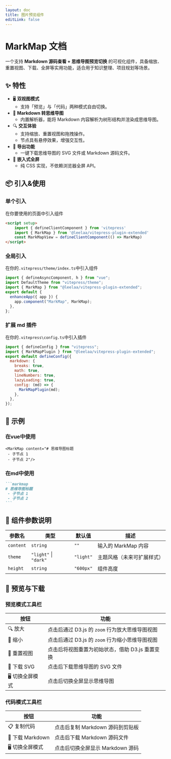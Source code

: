 ```yaml
---
layout: doc
title: 图片预览组件
editLink: false
---
```


<script setup>
import { ref } from 'vue'

const markMapContent = ref(`# **示例**
- BBCode 示例 [/bbcode]
- MarkMap 示例 [/markmap]
- Mermaid 示例 [/mermaid]
- GLBLoad 示例 [/glb-viewer]
- ImagePreview 示例 [/image-preview]`
)
</script>

# MarkMap 文档

一个支持 **Markdown 源码查看 + 思维导图预览切换** 的可视化组件，具备缩放、重置视图、下载、全屏等实用功能，适合用于知识整理、项目规划等场景。

## ✨ 特性

- 🖥️ **双视图模式**
  - 支持「预览」与「代码」两种模式自由切换。
- 📄 **Markdown 转思维导图**
  - 内置解析器，能将 Markdown 内容解析为树形结构并渲染成思维导图。
- 🔍 **交互体验**
  - 支持缩放、重置视图和拖拽操作。
  - 节点具有悬停效果，增强交互性。
- 💾 **导出功能**
  - 一键下载思维导图的 SVG 文件或 Markdown 源码文件。
- 🧩 **嵌入式全屏**
  - 纯 CSS 实现，不依赖浏览器全屏 API。

## 📦 引入&使用

### 单个引入

在你要使用的页面中引入组件

```md
<script setup>
    import { defineClientComponent } from 'vitepress'
    import { MarkMap } from '@leelaa/vitepress-plugin-extended'
    const MarkMapView = defineClientComponent(() => MarkMap)
</script>
```

### 全局引入

在你的`.vitepress/theme/index.ts`中引入组件

```js
import { defineAsyncComponent, h } from "vue";
import DefaultTheme from "vitepress/theme";
import { MarkMap } from "@leelaa/vitepress-plugin-extended";
export default {
  enhanceApp({ app }) {
    app.component("MarkMap", MarkMap);
  },
};
```

### 扩展 md 插件

在你的`.vitepress\config.ts`中引入插件

```js
import { defineConfig } from "vitepress";
import { MarkMapPlugin } from "@leelaa/vitepress-plugin-extended";
export default defineConfig({
  markdown: {
    breaks: true,
    math: true,
    lineNumbers: true,
    lazyLoading: true,
    config: (md) => {
      MarkMapPlugin(md);
    },
  },
});
```

## 📁 示例
<MarkMap :content="markMapContent"/>

### 在vue中使用
```vue
<MarkMap content="# 思维导图标题
 - 子节点 1
 - 子节点 2"/>
```
### 在md中使用

````md
```markmap
# 思维导图标题
 - 子节点 1
 - 子节点 2
```
````

## 🎈 组件参数说明

| 参数名    | 类型                  | 默认值    | 描述                       |
| --------- | --------------------- | --------- | -------------------------- |
| `content` | `string`              | `""`      | 输入的 MarkMap 内容        |
| `theme`   | `"light"` \| `"dark"` | `"light"` | 主题风格（未来可扩展样式） |
| `height`  | `string`              | `"600px"` | 组件高度                   |

## 📁 预览与下载

### 预览模式工具栏

| 按钮            | 功能                                            |
| --------------- | ----------------------------------------------- |
| 🔍 放大         | 点击后通过 D3.js 的 `zoom` 行为放大思维导图视图 |
| 🔎 缩小         | 点击后通过 D3.js 的 `zoom` 行为缩小思维导图视图 |
| 🔄 重置视图     | 点击后将视图重置为初始状态，借助 D3.js 重置变换 |
| 💾 下载 SVG     | 点击后下载思维导图的 SVG 文件                   |
| 🖥️ 切换全屏模式 | 点击后切换全屏显示思维导图                      |

### 代码模式工具栏

| 按钮             | 功能                             |
| ---------------- | -------------------------------- |
| 📋 复制代码      | 点击后复制 Markdown 源码到剪贴板 |
| 💾 下载 Markdown | 点击后下载 Markdown 源码文件     |
| 🖥️ 切换全屏模式  | 点击后切换全屏显示 Markdown 源码 |
